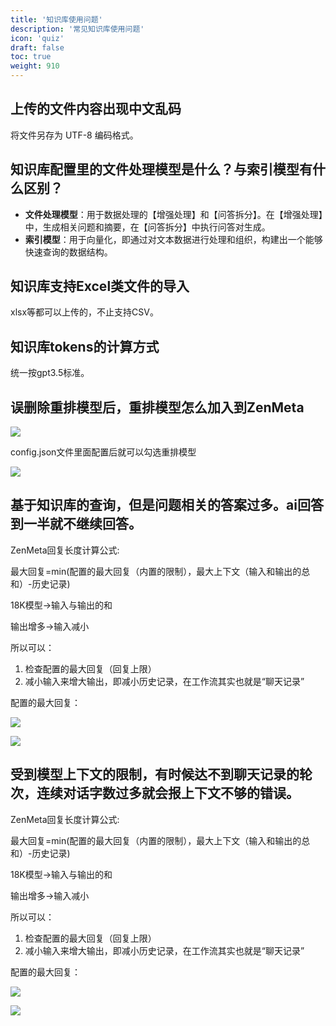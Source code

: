```yaml
---
title: '知识库使用问题'
description: '常见知识库使用问题'
icon: 'quiz'
draft: false
toc: true
weight: 910
---
```


## 上传的文件内容出现中文乱码

将文件另存为 UTF-8 编码格式。

## 知识库配置里的文件处理模型是什么？与索引模型有什么区别？

* **文件处理模型**：用于数据处理的【增强处理】和【问答拆分】。在【增强处理】中，生成相关问题和摘要，在【问答拆分】中执行问答对生成。
* **索引模型**：用于向量化，即通过对文本数据进行处理和组织，构建出一个能够快速查询的数据结构。

## 知识库支持Excel类文件的导入

xlsx等都可以上传的，不止支持CSV。

## 知识库tokens的计算方式

统一按gpt3.5标准。

## 误删除重排模型后，重排模型怎么加入到ZenMeta

![](/imgs/dataset3.png)

config.json文件里面配置后就可以勾选重排模型

![](/imgs/dataset4.png)

## 基于知识库的查询，但是问题相关的答案过多。ai回答到一半就不继续回答。

ZenMeta回复长度计算公式:

最大回复=min(配置的最大回复（内置的限制），最大上下文（输入和输出的总和）-历史记录)

18K模型->输入与输出的和

输出增多->输入减小

所以可以：

1. 检查配置的最大回复（回复上限）
2. 减小输入来增大输出，即减小历史记录，在工作流其实也就是“聊天记录”

配置的最大回复：

![](/imgs/dataset1.png)

![](/imgs/dataset2.png)

## 受到模型上下文的限制，有时候达不到聊天记录的轮次，连续对话字数过多就会报上下文不够的错误。

ZenMeta回复长度计算公式:

最大回复=min(配置的最大回复（内置的限制），最大上下文（输入和输出的总和）-历史记录)

18K模型->输入与输出的和

输出增多->输入减小

所以可以：

1. 检查配置的最大回复（回复上限）
2. 减小输入来增大输出，即减小历史记录，在工作流其实也就是“聊天记录”

配置的最大回复：

![](/imgs/dataset1.png)

![](/imgs/dataset2.png)